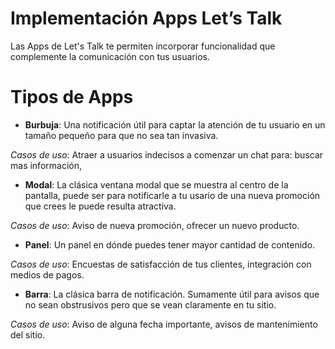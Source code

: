 # Implementación Apps Let’s Talk

Las Apps de Let's Talk te permiten incorporar funcionalidad que complemente la comunicación con tus usuarios.

# Tipos de Apps

* **Burbuja**: Una notificación útil para captar la atención de tu usuario en un tamaño pequeño para que no sea tan invasiva.

_Casos de uso_: Atraer a usuarios indecisos a comenzar un chat para: buscar mas información, 

* **Modal**: La clásica ventana modal que se muestra al centro de la pantalla, puede ser para notificarle a tu usario de una nueva promoción que crees le puede resulta atractiva.

_Casos de uso_: Aviso de nueva promoción, ofrecer un nuevo producto.

* **Panel**: Un panel en dónde puedes tener mayor cantidad de contenido.

_Casos de uso_: Encuestas de satisfacción de tus clientes, integración con medios de pagos.

* **Barra**: La clásica barra de notificación. Sumamente útil para avisos que no sean obstrusivos pero que se vean claramente en tu sitio.

_Casos de uso_: Aviso de alguna fecha importante, avisos de mantenimiento del sitio.

